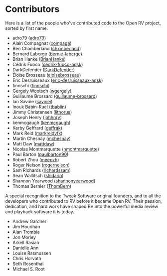 # Contributors

Here is a list of the people who've contributed code to the Open RV project, sorted by first name. 

* adro79 ([adro79](https://github.com/adro79))
* Alain Compagnat ([compaga](https://github.com/compaga))
* Ben Chamberland ([chxmberland](https://github.com/chxmberland))
* Bernard Laberge ([bernie-laberge](https://github.com/bernie-laberge))
* Brian Hanke ([BrianHanke](https://github.com/brianhanke))
* Cédrik Fuoco ([cedrik-fuoco-adsk](https://github.com/cedrik-fuoco-adsk))
* DarkDefender ([DarkDefender](https://github.com/DarkDefender))
* Éloïse Brosseau ([eloisebrosseau](https://github.com/eloisebrosseau))
* Eric Desruisseaux ([eric-desruisseaux-adsk](https://github.com/eric-desruisseaux-adsk))
* finnschi ([finnschi](https://github.com/finnschi))
* Gergely Wootsch ([wgergely](https://github.com/wgergely))
* Guillaume Brossard ([guillaume-brossard](https://github.com/guillaume-brossard))
* Ian Savoie ([savoiei](https://github.com/savoiei))
* Inouk Babin-Ruel ([tbabiin](https://github.com/tbabiin))
* Jimmy Christensen ([lithorus](https://github.com/lithorus))
* Joseph Henry ([johhnry](https://github.com/johhnry))
* kenmcgaugh ([kenmcgaugh](https://github.com/kenmcgaugh))
* Kerby Geffrard ([geffrak](https://github.com/geffrak))
* Mark Reid ([markreidvfx](https://github.com/markreidvfx))
* Martin Chesnay ([mchesnay](https://github.com/mchesnay))
* Matt Daw ([mattdaw](https://github.com/mattdaw))
* Nicolas Montmarquette ([nmontmarquette](https://github.com/nmontmarquette))
* Paul Barton ([paulbarton90](https://github.com/paulbarton90))
* Robert Zhou ([meepzh](https://github.com/meepzh))
* Roger Nelson ([rogernelson](https://github.com/rogernelson))
* Sam Richards ([richardssam](https://github.com/richardssam))
* Sean Wallitsch ([shidarin](https://github.com/shidarin))
* Shannon Yearwood ([shannonyearwood](https://github.com/shannonyearwood))  
* Thomas Bernier ([ThomBern](https://github.com/ThomBern))  


A special recognition to the Tweak Software original founders, and to all the developers who contributed to RV before it became Open RV. Their passion, dedication, and hard work have shaped RV into the powerful media review and playback software it is today.

* Andrew Gardner
* Jim Hourihan
* Alan Trombla
* Jon Morley
* Arkell Rasiah
* Danielle Ann
* Louise Rasmussen
* Chris Horvath
* Seth Rosenthal
* Michael S. Root
